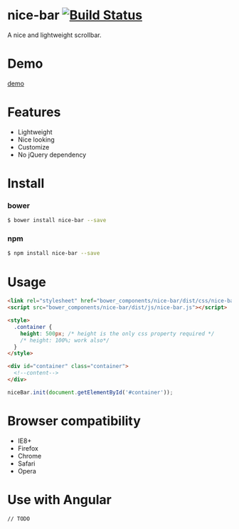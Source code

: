 # nice-bar [![Build Status](https://travis-ci.org/forsigner/nice-bar.svg?branch=master)](https://travis-ci.org/forsigner/nice-bar)

A nice and lightweight scrollbar.

# Demo

[demo](http://nice-bar.mipinr.com/)

# Features

- Lightweight
- Nice looking
- Customize
- No jQuery dependency

# Install

### bower

```bash
$ bower install nice-bar --save
```

### npm

```bash
$ npm install nice-bar --save
```

# Usage

```html
<link rel="stylesheet" href="bower_components/nice-bar/dist/css/nice-bar.min.css" />
<script src="bower_components/nice-bar/dist/js/nice-bar.js"></script>

<style>
  .container {
    height: 500px; /* height is the only css property required */
    /* height: 100%; work also*/
  }
</style>

<div id="container" class="container">
  <!--content-->
</div>
```

```js
niceBar.init(document.getElementById('#container'));

```

# Browser compatibility

- IE8+
- Firefox
- Chrome
- Safari
- Opera

# Use with Angular

```
// TODO
```
